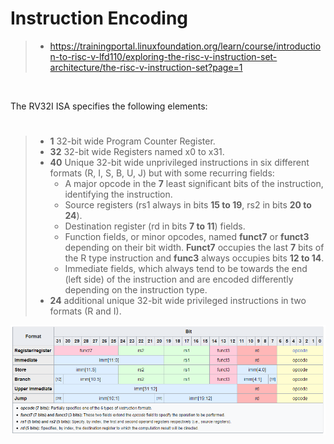 # Instruction Encoding

> - https://trainingportal.linuxfoundation.org/learn/course/introduction-to-risc-v-lfd110/exploring-the-risc-v-instruction-set-architecture/the-risc-v-instruction-set?page=1

<br />

The RV32I ISA specifies the following elements:
#

> - **1** 32-bit wide Program Counter Register.
> - **32** 32-bit wide Registers named x0 to x31.
> - **40** Unique 32-bit wide unprivileged instructions in six different formats (R, I, S, B, U, J) but with some recurring fields:
>   - A major opcode in the **7** least significant bits of the instruction, identifying the instruction.
>   - Source registers (rs1 always in bits **15 to 19**, rs2 in bits **20 to 24**).
>   - Destination register (rd in bits **7 to 11**) fields.
>   - Function fields, or minor opcodes, named **funct7** or **funct3** depending on their bit width. **Funct7** occupies the last **7** bits of the R type instruction and **func3** always occupies bits **12 to 14**.
>   - Immediate fields, which always tend to be towards the end (left side) of the instruction and are encoded differently depending on the instruction type.
> - **24** additional unique 32-bit wide privileged instructions in two formats (R and I).

![05-RV32I-instructions-format](./images/05-RV32I-RISCV-instruction-formats.png)
